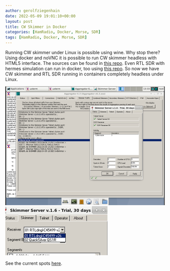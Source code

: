 ```yaml
---
author: gerolfziegenhain
date: 2022-05-09 19:01:10+00:00
layout: post
title: CW Skimmer in Docker
categories: [HamRadio, Docker, Morse, SDR]
tags: [HamRadio, Docker, Morse, SDR]
---
```


Running CW skimmer under Linux is possible using wine. Why stop there? 
Using docker and noVNC it is possible to run CW skimmer headless with HTML5 interface.
The sources can be found in [this repo](https://github.com/8cH9azbsFifZ/docker-cwskimmer).
Even RTL SDR with hermes simulation can run in docker, 
too using [this repo](https://github.com/8cH9azbsFifZ/librtlsdr).
So now we have CW skimmer and RTL SDR running in containers completely headless under Linux.

![CW Skimmer](./example_working.png)
![RTL SDR as Hermes](./connected.png)

See the current spots [here](http://www.reversebeacon.net/dxsd1/dxsd1.php?f=0&c=DG6FL&t=de).

